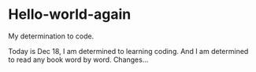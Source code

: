 # Hello-world-again
My determination to code.

Today is Dec 18, I am determined to learning coding.
And I am determined to read any book word by word.
Changes...
